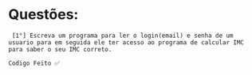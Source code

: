 # Questões:
``` [1°] Escreva um programa para ler o login(email) e senha de um usuario para em seguida ele ter acesso ao programa de calcular IMC para saber o seu IMC correto.```
```
Codigo Feito ✅
```